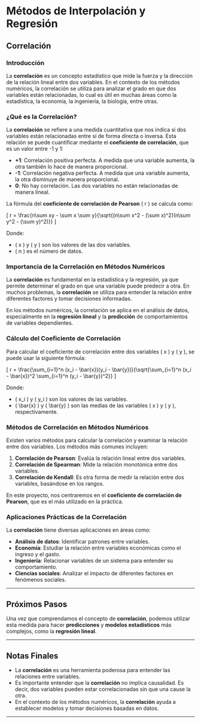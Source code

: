 # **Métodos de Interpolación y Regresión**

## **Correlación**

### **Introducción**

La **correlación** es un concepto estadístico que mide la fuerza y la dirección de la relación lineal entre dos variables. En el contexto de los métodos numéricos, la correlación se utiliza para analizar el grado en que dos variables están relacionadas, lo cual es útil en muchas áreas como la estadística, la economía, la ingeniería, la biología, entre otras.

### **¿Qué es la Correlación?**

La **correlación** se refiere a una medida cuantitativa que nos indica si dos variables están relacionadas entre sí de forma directa o inversa. Esta relación se puede cuantificar mediante el **coeficiente de correlación**, que es un valor entre -1 y 1:

- **+1**: Correlación positiva perfecta. A medida que una variable aumenta, la otra también lo hace de manera proporcional.
- **-1**: Correlación negativa perfecta. A medida que una variable aumenta, la otra disminuye de manera proporcional.
- **0**: No hay correlación. Las dos variables no están relacionadas de manera lineal.

La fórmula del **coeficiente de correlación de Pearson** \( r \) se calcula como:

\[
r = \frac{n\sum xy - \sum x \sum y}{\sqrt{(n\sum x^2 - (\sum x)^2)(n\sum y^2 - (\sum y)^2)}}
\]

Donde:
- \( x \) y \( y \) son los valores de las dos variables.
- \( n \) es el número de datos.

### **Importancia de la Correlación en Métodos Numéricos**

La **correlación** es fundamental en la estadística y la regresión, ya que permite determinar el grado en que una variable puede predecir a otra. En muchos problemas, la **correlación** se utiliza para entender la relación entre diferentes factores y tomar decisiones informadas.

En los métodos numéricos, la correlación se aplica en el análisis de datos, especialmente en la **regresión lineal** y la **predicción** de comportamientos de variables dependientes.

### **Cálculo del Coeficiente de Correlación**

Para calcular el coeficiente de correlación entre dos variables \( x \) y \( y \), se puede usar la siguiente fórmula:

\[
r = \frac{\sum_{i=1}^n (x_i - \bar{x})(y_i - \bar{y})}{\sqrt{\sum_{i=1}^n (x_i - \bar{x})^2 \sum_{i=1}^n (y_i - \bar{y})^2}}
\]

Donde:
- \( x_i \) y \( y_i \) son los valores de las variables.
- \( \bar{x} \) y \( \bar{y} \) son las medias de las variables \( x \) y \( y \), respectivamente.

### **Métodos de Correlación en Métodos Numéricos**

Existen varios métodos para calcular la correlación y examinar la relación entre dos variables. Los métodos más comunes incluyen:

1. **Correlación de Pearson**: Evalúa la relación lineal entre dos variables.
2. **Correlación de Spearman**: Mide la relación monotónica entre dos variables.
3. **Correlación de Kendall**: Es otra forma de medir la relación entre dos variables, basándose en los rangos.

En este proyecto, nos centraremos en el **coeficiente de correlación de Pearson**, que es el más utilizado en la práctica.

### **Aplicaciones Prácticas de la Correlación**

La **correlación** tiene diversas aplicaciones en áreas como:

- **Análisis de datos**: Identificar patrones entre variables.
- **Economía**: Estudiar la relación entre variables económicas como el ingreso y el gasto.
- **Ingeniería**: Relacionar variables de un sistema para entender su comportamiento.
- **Ciencias sociales**: Analizar el impacto de diferentes factores en fenómenos sociales.

---

## **Próximos Pasos**

Una vez que comprendamos el concepto de **correlación**, podemos utilizar esta medida para hacer **predicciones** y **modelos estadísticos** más complejos, como la **regresión lineal**.

---

## **Notas Finales**

- La **correlación** es una herramienta poderosa para entender las relaciones entre variables.
- Es importante entender que la **correlación** no implica causalidad. Es decir, dos variables pueden estar correlacionadas sin que una cause la otra.
- En el contexto de los métodos numéricos, la **correlación** ayuda a establecer modelos y tomar decisiones basadas en datos.

---

